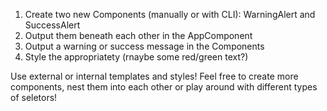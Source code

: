 1. Create two new Components (manually or with CLI): WarningAlert and SuccessAlert
2. Output them beneath each other in the AppComponent
3. Output a warning or success message in the Components
4. Style the appropriatety (rnaybe some red/green text?)

Use external or internal templates and styles!
Feel free to create more components, nest them into each other or play around with different types of seletors!
